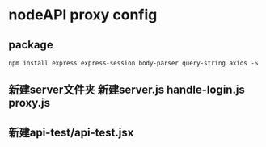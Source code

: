 # nodeAPI proxy config


## package

    npm install express express-session body-parser query-string axios -S

## 新建server文件夹 新建server.js handle-login.js proxy.js

## 新建api-test/api-test.jsx